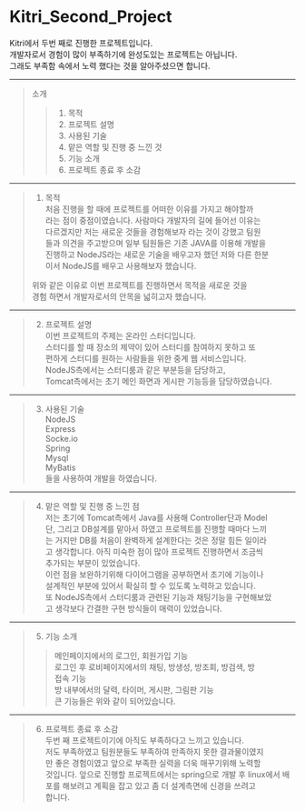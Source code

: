 # Kitri_Second_Project
 Kitri에서 두번 째로 진행한 프로젝트입니다.  
개발자로서 경험이 많이 부족하기에 완성도있는 프로젝트는 아닙니다.  
그래도 부족함 속에서 노력 했다는 것을 알아주셨으면 합니다.
* * *
>소개
>>  1. 목적
>>  2. 프로젝트 설명
>>  3. 사용된 기술
>>  4. 맡은 역할 및 진행 중 느낀 것
>>  5. 기능 소개
>>  6. 프로젝트 종료 후 소감
* * *
>1. 목적  
> 처음 진행을 할 때에 프로젝트를 어떠한 이유를 가지고 해야할까  
>라는 점이 중점이였습니다. 사람마다 개발자의 길에 들어선 이유는  
>다르겠지만 저는 새로운 것들을 경험해보자 라는 것이 강했고 팀원  
>들과 의견을 주고받으며 일부 팀원들은 기존 JAVA를 이용해 개발을  
>진행하고 NodeJS라는 새로운 기술을 배우고자 했던 저와 다른 한분  
>이서 NodeJS를 배우고 사용해보자 했습니다.  
>  
> 위와 같은 이유로 이번 프로젝트를 진행하면서 목적을 새로운 것을  
>경험 하면서 개발자로서의 안목을 넓히고자 했습니다.  
* * *
>2. 프로젝트 설명  
> 이번 프로젝트의 주제는 온라인 스터디입니다.  
> 스터디를 할 때 장소의 제약이 있어 스터디를 참여하지 못하고 또  
>편하게 스터디를 원하는 사람들을 위한 중계 웹 서비스입니다.  
> NodeJS측에서는 스터디룸과 같은 부분등을 담당하고,  
> Tomcat측에서는 초기 메인 화면과 게시판 기능등을 담당하였습니다.
* * *
>3. 사용된 기술  
>NodeJS  
>Express  
>Socke.io  
>Spring  
>Mysql  
>MyBatis  
>들을 사용하여 개발을 하였습니다. 
* * *
>4. 맡은 역할 및 진행 중 느낀 점  
> 저는 초기에 Tomcat측에서 Java를 사용해 Controller단과 Model  
>단, 그리고 DB설계를 맡아서 하였고 프로젝트를 진행할 때마다 느끼  
>는 거지만 DB를 처음이 완벽하게 설계한다는 것은 정말 힘든 일이라  
>고 생각합니다. 아직 미숙한 점이 많아 프로젝트 진행하면서 조금씩  
>추가되는 부분이 있었습니다.  
> 이런 점을 보완하기위해 다이어그램을 공부하면서 초기에 기능이나  
>설계적인 부분에 있어서 확실히 할 수 있도록 노력하고 있습니다.  
> 또 NodeJS측에서 스터디룸과 관련된 기능과 채팅기능을 구현해보았  
>고 생각보다 간결한 구현 방식들이 매력이 있었습니다. 
* * *
>5. 기능 소개  
>>메인페이지에서의 로그인, 회원가입 기능  
>>로그인 후 로비페이지에서의 채팅, 방생성, 방조회, 방검색, 방  
>>접속 기능  
>>방 내부에서의 달력, 타이머, 게시판, 그림판 기능  
>>큰 기능들은 위와 같이 되어있습니다.
* * *
>6. 프로젝트 종료 후 소감  
> 두번 째 프로젝트이기에 아직도 부족하다고 느끼고 있습니다.  
>저도 부족하였고 팀원분들도 부족하여 만족하지 못한 결과물이였지  
>만 좋은 경험이였고 앞으로 부족한 실력을 더욱 매꾸기위해 노력할  
>것입니다.
>앞으로 진행할 프로젝트에서는 spring으로 개발 후 linux에서 배  
>포를 해보려고 계획을 잡고 있고 좀 더 설계측면에 신경을 쓰려고  
>합니다.

